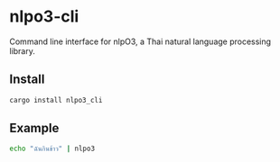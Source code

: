 # nlpo3-cli

Command line interface for nlpO3, a Thai natural language processing library.

## Install

```bash
cargo install nlpo3_cli
```

## Example

```bash
echo "ฉันกินข้าว" | nlpo3
```
